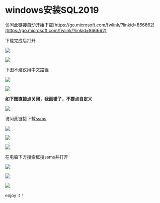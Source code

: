 # windows安装SQL2019

访问此链接自动开始下载[https://go.microsoft.com/fwlink/?linkid=866662](https://go.microsoft.com/fwlink/?linkid=866662)

下载完成后打开

![](../.gitbook/assets/BARE1.png)

![](../.gitbook/assets/PXG_2R[2MSC$]OSRA1R3V8H.png)

下图不建议用中文路径

![](../.gitbook/assets/I8KLSF.png )


![](../.gitbook/assets/1DZG.png )

**如下图直接点关闭，我画错了，不要点自定义**



![](../.gitbook/assets/A3WB.png )


访问此链接下载[ssms](https://aka.ms/ssmsfullsetup)



![](../.gitbook/assets/AHR.png)

![](../.gitbook/assets/68PT.png)

![](../.gitbook/assets/LSNY2.png)

在电脑下方搜索框搜ssms并打开

![](../.gitbook/assets/1UQ.png)

![](../.gitbook/assets/NDK.png)

![](<../.gitbook/assets/RW.png>)

enjoy it！
